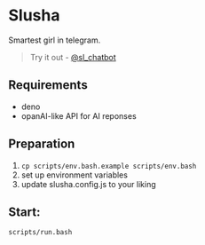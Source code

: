 # Slusha

Smartest girl in telegram.

> Try it out - [@sl_chatbot](https://t.me/sl_chatbot)

## Requirements

- deno
- opanAI-like API for AI reponses

## Preparation

1. `cp scripts/env.bash.example scripts/env.bash`
2. set up environment variables
3. update slusha.config.js to your liking

## Start:

```bash
scripts/run.bash
```
